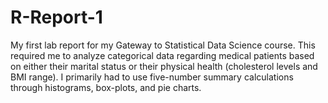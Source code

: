 # R-Report-1
My first lab report for my Gateway to Statistical Data Science course. This required me to analyze categorical data regarding medical patients based on either their marital status or their physical health (cholesterol levels and BMI range). I primarily had to use five-number summary calculations through histograms, box-plots, and pie charts.
